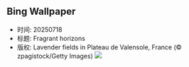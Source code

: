 ## Bing Wallpaper
- 时间: 20250718
- 标题: Fragrant horizons
- 版权: Lavender fields in Plateau de Valensole, France (© zpagistock/Getty Images)
![](https://cn.bing.com/th?id=OHR.FranceLavender_EN-US5224253118_UHD.jpg&rf=LaDigue_UHD.jpg&pid=hp&w=3840&h=2160&rs=1&c=4)
